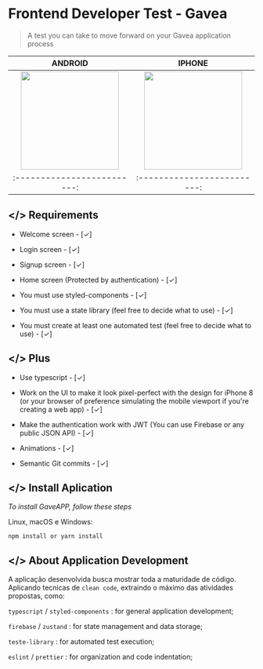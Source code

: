 # Frontend Developer Test - Gavea

> A test you can take to move forward on your Gavea application process

ANDROID |  IPHONE
:-------------------------:|:-------------------------:
<img src="./.github/android.gif" width=200/>|<img src="./.github/iphone.gif" width=200/>
:-------------------------:|:-------------------------:

## </> Requirements

- Welcome screen  - [✓]

- Login screen - [✓]

- Signup screen - [✓]

- Home screen (Protected by authentication) - [✓]

- You must use styled-components - [✓]

- You must use a state library (feel free to decide what to use) - [✓]

- You must create at least one automated test (feel free to decide what to use) - [✓]

## </>  Plus

- Use typescript - [✓]

- Work on the UI to make it look pixel-perfect with the design for iPhone 8 (or your browser of preference simulating the mobile viewport if you're creating a web app) - [✓]

- Make the authentication work with JWT (You can use Firebase or any public JSON API) - [✓]

- Animations - [✓]

- Semantic Git commits - [✓]

## </> Install Aplication


_To install GaveAPP, follow these steps_


Linux, macOS e Windows:


```
npm install or yarn install
```

## </> About Application Development

A aplicação desenvolvida busca mostrar toda a maturidade de código. Aplicando tecnicas de `clean code`, extraindo o máximo das atividades propostas, como:

`typescript` / `styled-components` : for general application development;

`firebase` / `zustand` : for state management and data storage;

`teste-library` : for automated test execution;

`eslint` / `prettier` : for organization and code indentation;
